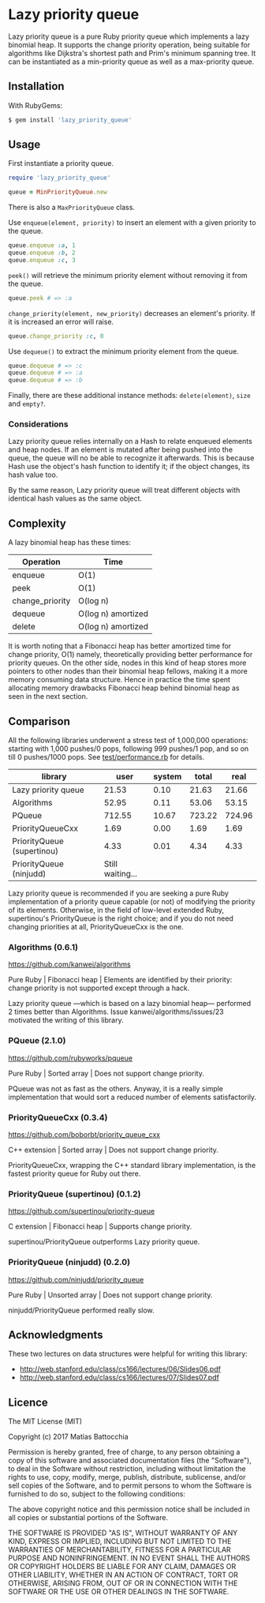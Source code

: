 # Lazy priority queue

Lazy priority queue is a pure Ruby priority queue which implements a lazy binomial heap.
It supports the change priority operation, being suitable for algorithms like Dijkstra's shortest path and Prim's minimum spanning tree.
It can be instantiated as a min-priority queue as well as a max-priority queue.

## Installation

With RubyGems:

```bash
$ gem install 'lazy_priority_queue'
```

## Usage

First instantiate a priority queue.

```ruby
require 'lazy_priority_queue'

queue = MinPriorityQueue.new
```

There is also a `MaxPriorityQueue` class.

Use `enqueue(element, priority)` to insert an element with a given priority to the queue.

```ruby
queue.enqueue :a, 1
queue.enqueue :b, 2
queue.enqueue :c, 3
```

`peek()` will retrieve the minimum priority element without removing it from the queue.

```ruby
queue.peek # => :a
```

`change_priority(element, new_priority)` decreases an element's priority. If it is increased an error will raise.

```ruby
queue.change_priority :c, 0
```

Use `dequeue()` to extract the minimum priority element from the queue.

```ruby
queue.dequeue # => :c
queue.dequeue # => :a
queue.dequeue # => :b
```

Finally, there are these additional instance methods: `delete(element)`, `size` and `empty?`.

### Considerations

Lazy priority queue relies internally on a Hash to relate enqueued elements and heap nodes.
If an element is mutated after being pushed into the queue, the queue will no be able to
recognize it afterwards. This is because Hash use the object's hash function to identify it;
if the object changes, its hash value too.

By the same reason, Lazy priority queue will treat different objects with identical hash values
as the same object.

## Complexity

A lazy binomial heap has these times:

Operation | Time
--------- | ----
enqueue | O(1)
peek | O(1)
change_priority | O(log n)
dequeue | O(log n) amortized
delete | O(log n) amortized

It is worth noting that a Fibonacci heap has better amortized time for change priority, O(1) namely, theoretically providing better performance for priority queues.
On the other side, nodes in this kind of heap stores more pointers to other nodes than their binomial heap fellows, making it a more memory consuming data structure.
Hence in practice the time spent allocating memory drawbacks Fibonacci heap behind binomial heap as seen in the next section.

## Comparison

All the following libraries underwent a stress test of 1,000,000 operations: starting with 1,000 pushes/0 pops, following 999 pushes/1 pop, and so on till 0 pushes/1000 pops.
See [test/performance.rb](blob/master/test/performance.rb) for details.

library | user | system | total | real
------- | ---- | -----  | ----- | ----
Lazy priority queue | 21.53 | 0.10 | 21.63 | 21.66
Algorithms | 52.95 | 0.11 | 53.06 | 53.15
PQueue | 712.55 | 10.67 | 723.22 | 724.96
PriorityQueueCxx | 1.69 | 0.00 | 1.69 | 1.69
PriorityQueue (supertinou) | 4.33 | 0.01 | 4.34 | 4.33
PriorityQueue (ninjudd) | Still waiting...

Lazy priority queue is recommended if you are seeking a pure Ruby implementation of a priority queue capable (or not) of
modifying the priority of its elements. Otherwise, in the field of low-level extended Ruby, supertinou's PriorityQueue
is the right choice; and if you do not need changing priorities at all, PriorityQueueCxx is the one.

### Algorithms (0.6.1)

https://github.com/kanwei/algorithms

Pure Ruby | Fibonacci heap | Elements are identified by their priority: change priority is not supported except through a hack.

Lazy priority queue —which is based on a lazy binomial heap— performed 2 times better than Algorithms.
Issue kanwei/algorithms/issues/23 motivated the writing of this library.




### PQueue (2.1.0)

https://github.com/rubyworks/pqueue

Pure Ruby | Sorted array | Does not support change priority.

PQueue was not as fast as the others. Anyway, it is a really simple implementation
that would sort a reduced number of elements satisfactorily.




### PriorityQueueCxx (0.3.4)

https://github.com/boborbt/priority_queue_cxx

C++ extension | Sorted array | Does not support change priority.

PriorityQueueCxx, wrapping the C++ standard library implementation,
is the fastest priority queue for Ruby out there.




### PriorityQueue (supertinou) (0.1.2)

https://github.com/supertinou/priority-queue

C extension | Fibonacci heap | Supports change priority.

supertinou/PriorityQueue outperforms Lazy priority queue.




### PriorityQueue (ninjudd) (0.2.0)

https://github.com/ninjudd/priority_queue

Pure Ruby | Unsorted array | Does not support change priority.

ninjudd/PriorityQueue performed really slow.




## Acknowledgments

These two lectures on data structures were helpful for writing this library:
* http://web.stanford.edu/class/cs166/lectures/06/Slides06.pdf
* http://web.stanford.edu/class/cs166/lectures/07/Slides07.pdf

## Licence

The MIT License (MIT)

Copyright (c) 2017 Matías Battocchia

Permission is hereby granted, free of charge, to any person obtaining a copy
of this software and associated documentation files (the "Software"), to deal
in the Software without restriction, including without limitation the rights
to use, copy, modify, merge, publish, distribute, sublicense, and/or sell
copies of the Software, and to permit persons to whom the Software is
furnished to do so, subject to the following conditions:

The above copyright notice and this permission notice shall be included in all
copies or substantial portions of the Software.

THE SOFTWARE IS PROVIDED "AS IS", WITHOUT WARRANTY OF ANY KIND, EXPRESS OR
IMPLIED, INCLUDING BUT NOT LIMITED TO THE WARRANTIES OF MERCHANTABILITY,
FITNESS FOR A PARTICULAR PURPOSE AND NONINFRINGEMENT. IN NO EVENT SHALL THE
AUTHORS OR COPYRIGHT HOLDERS BE LIABLE FOR ANY CLAIM, DAMAGES OR OTHER
LIABILITY, WHETHER IN AN ACTION OF CONTRACT, TORT OR OTHERWISE, ARISING FROM,
OUT OF OR IN CONNECTION WITH THE SOFTWARE OR THE USE OR OTHER DEALINGS IN THE
SOFTWARE.
